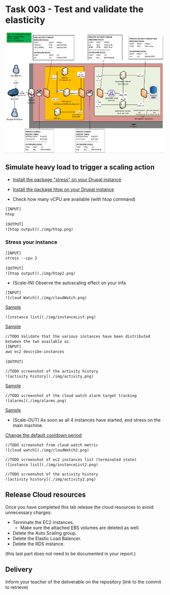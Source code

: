 # Task 003 - Test and validate the elasticity

![Schema](./img/CLD_AWS_INFA.PNG)


## Simulate heavy load to trigger a scaling action

* [Install the package "stress" on your Drupal instance](https://www.geeksforgeeks.org/linux-stress-command-with-examples/)

* [Install the package htop on your Drupal instance](https://www.geeksforgeeks.org/htop-command-in-linux-with-examples/)

* Check how many vCPU are available (with htop command)

```
[INPUT]
htop

[OUTPUT]
![htop output](./img/htop.png)
```

### Stress your instance

```
[INPUT]
stress --cpu 2

[OUTPUT]
![htop output](./img/htop2.png)
```

* (Scale-IN) Observe the autoscaling effect on your infa


```
[INPUT]
![cloud Watch](./img/cloudWatch.png)
```
[Sample](./img/CLD_AWS_CLOUDWATCH_CPU_METRICS.PNG)

```
![instance list](./img/instanceList.png)
```
[Sample](./img/CLD_AWS_EC2_LIST.PNG)

```
//TODO Validate that the various instances have been distributed between the two available az.
[INPUT]
aws ec2 describe-instances

[OUTPUT]

```

```
//TODO screenshot of the activity history
![activity history](./img/activity.png)
```
[Sample](./img/CLD_AWS_ASG_ACTIVITY_HISTORY.PNG)

```
//TODO screenshot of the cloud watch alarm target tracking
![alarms](./img/alarms.png)
```
[Sample](./img/CLD_AWS_CLOUDWATCH_ALARMHIGH_STATS.PNG)


* (Scale-OUT) As soon as all 4 instances have started, end stress on the main machine.

[Change the default cooldown period](https://docs.aws.amazon.com/autoscaling/ec2/userguide/ec2-auto-scaling-scaling-cooldowns.html)

```
//TODO screenshot from cloud watch metric
![cloud watch](./img/cloudWatch2.png)
```

```
//TODO screenshot of ec2 instances list (terminated state)
![instance list](./img/instanceList2.png)
```

```
//TODO screenshot of the activity history
![activity history](./img/activity2.png)
```

## Release Cloud resources

Once you have completed this lab release the cloud resources to avoid
unnecessary charges:

* Terminate the EC2 instances.
    * Make sure the attached EBS volumes are deleted as well.
* Delete the Auto Scaling group.
* Delete the Elastic Load Balancer.
* Delete the RDS instance.

(this last part does not need to be documented in your report.)

## Delivery

Inform your teacher of the deliverable on the repository (link to the commit to retrieve)